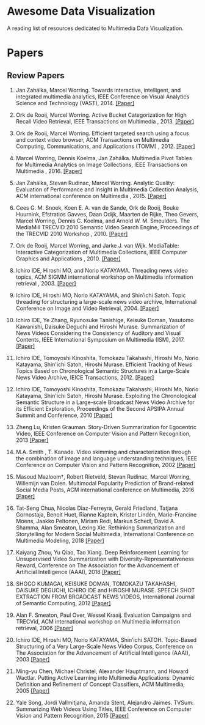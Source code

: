 # Awesome Data Visualization

A reading list of resources dedicated to Multimedia Data Visualization.



# Papers
## Review Papers
1. Jan Zahálka, Marcel Worring. Towards interactive, intelligent, and integrated multimedia analytics, IEEE Conference on Visual Analytics Science and Technology (VAST), 2014. [[Paper]](https://ieeexplore.ieee.org/document/7042476)

2. Ork de Rooij, Marcel Worring. Active Bucket Categorization for High Recall Video Retrieval, IEEE Transactions on Multimedia , 2013. [[Paper]](https://ieeexplore.ieee.org/document/6403551)

3. Ork de Rooij, Marcel Worring. Efficient targeted search using a focus and context video browser, ACM Transactions on Multimedia Computing, Communications, and Applications (TOMM) , 2012. [[Paper]](https://dl.acm.org/citation.cfm?id=2379793)

4. Marcel Worring, Dennis Koelma, Jan Zahálka. Multimedia Pivot Tables for Multimedia Analytics on Image Collections, IEEE Transactions on Multimedia , 2016. [[Paper]](https://ieeexplore.ieee.org/abstract/document/7579240)

5. Jan Zahálka,	Stevan Rudinac, Marcel Worring. Analytic Quality: Evaluation of Performance and Insight in Multimedia Collection Analysis, ACM international conference on Multimedia , 2015. [[Paper]](https://dl.acm.org/citation.cfm?id=2806279)

6. Cees G. M. Snoek, Koen E. A. van de Sande, Ork de Rooij, Bouke Huurnink, Efstratios Gavves, Daan Odijk, Maarten de Rijke, Theo Gevers, Marcel Worring, Dennis C. Koelma, and Arnold W. M. Smeulders. The MediaMill TRECVID 2010 Semantic Video Search Engine, Proceedings of the TRECVID 2010 Workshop , 2010. [[Paper]](https://www.koen.me/research/pub/snoek-trecvid2010.pdf)

7. Ork de Rooij, Marcel Worring, and Jarke J. van Wijk. MediaTable: Interactive Categorization of Multimedia Collections, IEEE Computer Graphics and Applications , 2010. [[Paper]](https://ieeexplore.ieee.org/document/5473200)

8. Ichiro IDE, Hiroshi MO, and Norio KATAYAMA. Threading news video topics, ACM SIGMM international workshop on Multimedia information retrieval , 2003. [[Paper]](https://dl.acm.org/citation.cfm?id=973264.973301)

9. Ichiro IDE, Hiroshi MO, Norio KATAYAMA, and Shin’ichi Satoh. Topic threading for structuring a large-scale news video archive, International Conference on Image and Video Retrieval, 2004. [[Paper]](https://link.springer.com/chapter/10.1007/978-3-540-27814-6_18)

10. Ichiro IDE, Ye Zhang, Ryunosuke Tanishige, Keisuke Doman, Yasutomo Kawanishi, Daisuke Deguchi and Hiroshi Murase. Summarization of News Videos Considering the Consistency of Auditory and Visual Contents, IEEE International Symposium on Multimedia (ISM), 2017. [[Paper]](https://ieeexplore.ieee.org/document/8241599)

11. Ichiro IDE, Tomoyoshi Kinoshita, Tomokazu Takahashi, Hiroshi Mo, Norio Katayama, Shin'ichi Satoh, Hiroshi Murase. Efficient Tracking of News Topics Based on Chronological Semantic Structures in a Large-Scale News Video Archive, IEICE Transactions, 2012. [[Paper]](https://pdfs.semanticscholar.org/8046/f02b344ed8f700591ddb44f9c9842825cb85.pdf?_ga=2.103957000.924792512.1548083381-1884175352.1544621100)

12. Ichiro IDE, Tomoyoshi Kinoshita, Tomokazu Takahashi, Hiroshi Mo, Norio Katayama, Shin'ichi Satoh, Hiroshi Murase. Exploiting the Chronological Semantic Structure in a Large-scale Broadcast News Video Archive for its Efficient Exploration, Proceedings of the Second APSIPA Annual Summit and Conference, 2010 [[Paper]](http://toriwaki.nuie.nagoya-u.ac.jp/~ide/res/paper/E10-conference-ide-3pub.pdf)

13. Zheng Lu, Kristen Grauman. Story-Driven Summarization for Egocentric Video, IEEE Conference on Computer Vision and Pattern Recognition, 2013 [[Paper]](https://ieeexplore.ieee.org/stamp/stamp.jsp?tp=&arnumber=6619194)

14. M.A. Smith , T. Kanade. Video skimming and characterization through the combination of image and language understanding techniques, IEEE Conference on Computer Vision and Pattern Recognition, 2002 [[Paper]](https://ieeexplore.ieee.org/stamp/stamp.jsp?tp=&arnumber=6619194)

15. Masoud Mazloom†,  Robert Rietveld,  Stevan Rudinac, Marcel Worring,  Willemijn van Dolen. Multimodal Popularity Prediction of Brand-related Social Media Posts, ACM international conference on Multimedia, 2016 [[Paper]](https://staff.science.uva.nl/m.mazloom/Papers/mazloom-ACM-MM-2016.pdf)

16. Tat-Seng Chua, Nicolas Diaz-Ferreyra, Gerald Friedland, Tatjana Gornostaja, Benoit Huet, Rianne Kaptein, Krister Lindén, Marie-Francine Moens, Jaakko Peltonen, Miriam Redi, Markus Schedl, David A. Shamma, Alan Smeaton, Lexing Xie. Rethinking Summarization and Storytelling for Modern Social Multimedia, International Conference on Multimedia Modeling, 2018 [[Paper]](https://link.springer.com/chapter/10.1007/978-3-319-73603-7_51)

17. Kaiyang Zhou, Yu Qiao, Tao Xiang. Deep Reinforcement Learning for Unsupervised Video Summarization with Diversity-Representativeness Reward, Conference on The Association for the Advancement of Artificial Intelligence (AAAI), 2018 [[Paper]](https://www.aaai.org/ocs/index.php/AAAI/AAAI18/paper/download/16395/16358)

18. SHOGO KUMAGAI, KEISUKE DOMAN, TOMOKAZU TAKAHASHI, DAISUKE DEGUCHI, ICHIRO IDE and HIROSHI MURASE. SPEECH SHOT EXTRACTION FROM BROADCAST NEWS VIDEOS, International Journal of Semantic Computing, 2012 [[Paper]](https://www.worldscientific.com/doi/abs/10.1142/S1793351X12400077)

19. Alan F. Smeaton, Paul Over, Wessel Kraaij. Evaluation Campaigns and TRECVid, ACM international workshop on Multimedia information retrieval, 2006 [[Paper]](http://delivery.acm.org/10.1145/1180000/1178722/p321-smeaton.pdf?ip=146.50.28.28&id=1178722&acc=ACTIVE%20SERVICE&key=0C390721DC3021FF%2E86041C471C98F6DA%2E4D4702B0C3E38B35%2E4D4702B0C3E38B35&__acm__=1548268708_09fa940aeb966312afef1280ce844703)

20. Ichiro IDE, Hiroshi MO, Norio KATAYAMA, Shin’ichi SATOH. Topic-Based Structuring of a Very Large-Scale News Video Corpus, Conference on The Association for the Advancement of Artificial Intelligence (AAAI), 2003 [[Paper]](https://www.aaai.org/Papers/Symposia/Spring/2003/SS-03-08/SS03-08-011.pdf)

21. Ming-yu Chen, Michael Christel, Alexander Hauptmann, and Howard Wactlar. Putting Active Learning into Multimedia Applications: Dynamic Definition and Refinement of Concept Classifiers, ACM Multimedia, 2005 [[Paper]](https://www.cs.cmu.edu/~hdw/acmm05_f514-hauptmann.pdf)

22. Yale Song, Jordi Vallmitjana, Amanda Stent, Alejandro Jaimes. TVSum: Summarizing Web Videos Using Titles, IEEE Conference on Computer Vision and Pattern Recognition, 2015 [[Paper]](https://www.cv-foundation.org/openaccess/content_cvpr_2015/papers/Song_TVSum_Summarizing_Web_2015_CVPR_paper.pdf)

